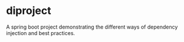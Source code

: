 # diproject
A spring boot project demonstrating the different ways of dependency injection and best practices.
